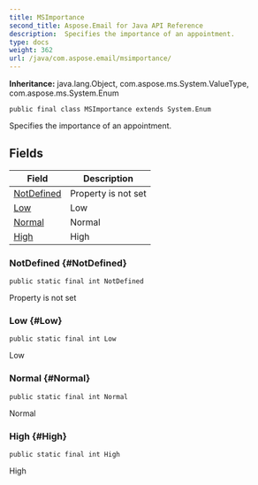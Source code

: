 ```yaml
---
title: MSImportance
second_title: Aspose.Email for Java API Reference
description:  Specifies the importance of an appointment.
type: docs
weight: 362
url: /java/com.aspose.email/msimportance/
---
```

**Inheritance:**
java.lang.Object, com.aspose.ms.System.ValueType, com.aspose.ms.System.Enum
```
public final class MSImportance extends System.Enum
```

Specifies the importance of an appointment.
## Fields

| Field | Description |
| --- | --- |
| [NotDefined](#NotDefined) | Property is not set |
| [Low](#Low) | Low |
| [Normal](#Normal) | Normal |
| [High](#High) | High |
### NotDefined {#NotDefined}
```
public static final int NotDefined
```


Property is not set

### Low {#Low}
```
public static final int Low
```


Low

### Normal {#Normal}
```
public static final int Normal
```


Normal

### High {#High}
```
public static final int High
```


High

